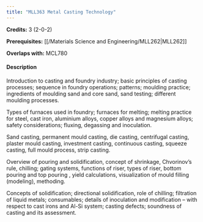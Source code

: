 ```yaml
---
title: "MLL363 Metal Casting Technology"
---
```

**Credits:** 3 (2-0-2)

**Prerequisites:** [[/Materials Science and Engineering/MLL262|MLL262]]

**Overlaps with:** MCL780

#### Description
Introduction to casting and foundry industry; basic principles of casting processes; sequence in foundry operations; patterns; moulding practice; ingredients of moulding sand and core sand, sand testing; different moulding processes.

Types of furnaces used in foundry; furnaces for melting; melting practice for steel, cast iron, aluminium alloys, copper alloys and magnesium alloys; safety considerations; fluxing, degassing and inoculation.

Sand casting, permanent mould casting, die casting, centrifugal casting, plaster mould casting, investment casting, continuous casting, squeeze casting, full mould process, strip casting.

Overview of pouring and solidification, concept of shrinkage, Chvorinov’s rule, chilling; gating systems, functions of riser, types of riser, bottom pouring and top pouring , yield calculations, visualization of mould filling (modeling), methoding.

Concepts of solidification; directional solidification, role of chilling; filtration of liquid metals; consumables; details of inoculation and modification – with respect to cast irons and Al-Si system; casting defects; soundness of casting and its assessment.